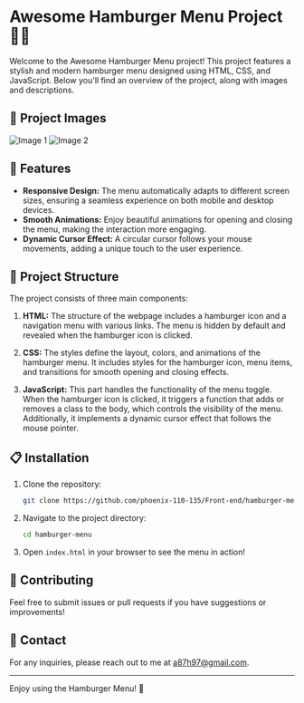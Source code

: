 # Awesome Hamburger Menu Project 🍔✨

Welcome to the Awesome Hamburger Menu project! This project features a stylish and modern hamburger menu designed using HTML, CSS, and JavaScript. Below you'll find an overview of the project, along with images and descriptions.

## 📸 Project Images

![Image 1](https://s6.uupload.ir/files/1_xgzp.png)
![Image 2](https://s6.uupload.ir/files/2_0i06.png)

## 🚀 Features

- **Responsive Design:** The menu automatically adapts to different screen sizes, ensuring a seamless experience on both mobile and desktop devices.
- **Smooth Animations:** Enjoy beautiful animations for opening and closing the menu, making the interaction more engaging.
- **Dynamic Cursor Effect:** A circular cursor follows your mouse movements, adding a unique touch to the user experience.

## 📄 Project Structure

The project consists of three main components:

1. **HTML:** The structure of the webpage includes a hamburger icon and a navigation menu with various links. The menu is hidden by default and revealed when the hamburger icon is clicked.
  
2. **CSS:** The styles define the layout, colors, and animations of the hamburger menu. It includes styles for the hamburger icon, menu items, and transitions for smooth opening and closing effects.

3. **JavaScript:** This part handles the functionality of the menu toggle. When the hamburger icon is clicked, it triggers a function that adds or removes a class to the body, which controls the visibility of the menu. Additionally, it implements a dynamic cursor effect that follows the mouse pointer.

## 📋 Installation

1. Clone the repository:
   ```bash
   git clone https://github.com/phoenix-110-135/Front-end/hamburger-menu.git
   ```
2. Navigate to the project directory:
   ```bash
   cd hamburger-menu
   ```
3. Open `index.html` in your browser to see the menu in action!

## 🤝 Contributing

Feel free to submit issues or pull requests if you have suggestions or improvements!

## 📧 Contact

For any inquiries, please reach out to me at [a87h97@gmail.com](mailto:a87h97@gmail.com).

---

Enjoy using the Hamburger Menu! 🎉
